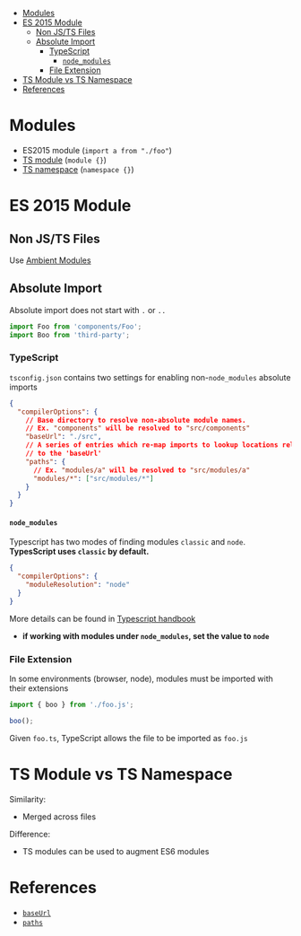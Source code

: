 - [Modules](#modules)
- [ES 2015 Module](#es-2015-module)
  - [Non JS/TS Files](#non-jsts-files)
  - [Absolute Import](#absolute-import)
    - [TypeScript](#typescript)
      - [`node_modules`](#node_modules)
    - [File Extension](#file-extension)
- [TS Module vs TS Namespace](#ts-module-vs-ts-namespace)
- [References](#references)

# Modules

- ES2015 module (`import a from "./foo"`)
- [TS module](TSModule.md) (`module {}`)
- [TS namespace](TSNamespace.md) (`namespace {}`)

# ES 2015 Module

## Non JS/TS Files

Use [Ambient Modules](TSModule.md)

## Absolute Import

Absolute import does not start with `.` or `..`

```ts
import Foo from 'components/Foo';
import Boo from 'third-party';
```

### TypeScript

`tsconfig.json` contains two settings for enabling non-`node_modules` absolute
imports

```json
{
  "compilerOptions": {
    // Base directory to resolve non-absolute module names.
    // Ex. "components" will be resolved to "src/components"
    "baseUrl": "./src",
    // A series of entries which re-map imports to lookup locations relative
    // to the 'baseUrl'
    "paths": {
      // Ex. "modules/a" will be resolved to "src/modules/a"
      "modules/*": ["src/modules/*"]
    }
  }
}
```

#### `node_modules`

Typescript has two modes of finding modules `classic` and `node`. **TypesScript
uses `classic` by default.**

```json
{
  "compilerOptions": {
    "moduleResolution": "node"
  }
}
```

More details can be found in
[Typescript handbook](https://www.typescriptlang.org/docs/handbook/module-resolution.html#node)

- **if working with modules under `node_modules`, set the value to `node`**

### File Extension

In some environments (browser, node), modules must be imported with their
extensions

```ts
import { boo } from './foo.js';

boo();
```

Given `foo.ts`, TypeScript allows the file to be imported as `foo.js`

# TS Module vs TS Namespace

Similarity:

- Merged across files

Difference:

- TS modules can be used to augment ES6 modules

# References

- [`baseUrl`](https://www.typescriptlang.org/tsconfig#baseUrl)
- [`paths`](https://www.typescriptlang.org/tsconfig#paths)
